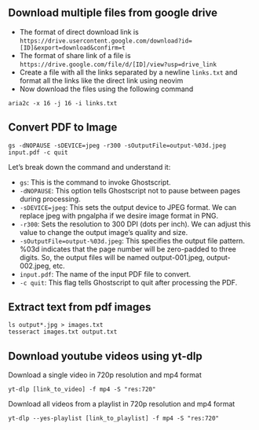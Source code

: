 ## Download multiple files from google drive
* The format of direct download link is `https://drive.usercontent.google.com/download?id=[ID]&export=download&confirm=t`
* The format of share link of a file is `https://drive.google.com/file/d/[ID]/view?usp=drive_link`
* Create a file with all the links separated by a newline `links.txt` and format all the links like the direct link using neovim
* Now download the files using the following command
```
aria2c -x 16 -j 16 -i links.txt
```

## Convert PDF to Image
```
gs -dNOPAUSE -sDEVICE=jpeg -r300 -sOutputFile=output-%03d.jpeg input.pdf -c quit
```
Let’s break down the command and understand it:
* `gs`: This is the command to invoke Ghostscript.
* `-dNOPAUSE`: This option tells Ghostscript not to pause between pages during processing.
* `-sDEVICE=jpeg`: This sets the output device to JPEG format. We can replace jpeg with pngalpha if we desire image format in PNG.
* `-r300`: Sets the resolution to 300 DPI (dots per inch). We can adjust this value to change the output image’s quality and size.
* `-sOutputFile=output-%03d.jpeg`: This specifies the output file pattern. %03d indicates that the page number will be zero-padded to three digits. So, the output files will be named output-001.jpeg, output-002.jpeg, etc.
* `input.pdf`: The name of the input PDF file to convert.
* `-c quit`: This flag tells Ghostscript to quit after processing the PDF.

## Extract text from pdf images
```
ls output*.jpg > images.txt
tesseract images.txt output.txt
```

## Download youtube videos using yt-dlp
Download a single video in 720p resolution and mp4 format
```
yt-dlp [link_to_video] -f mp4 -S "res:720"
```
Download all videos from a playlist in 720p resolution and mp4 format
```
yt-dlp --yes-playlist [link_to_playlist] -f mp4 -S "res:720"
```
